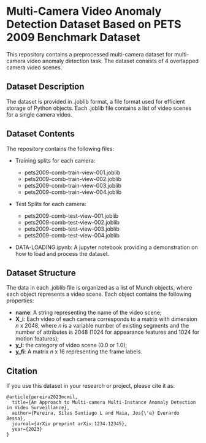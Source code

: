 # Multi-Camera Video Anomaly Detection Dataset Based on PETS 2009 Benchmark Dataset

This repository contains a preprocessed multi-camera dataset for multi-camera video anomaly detection task. The dataset consists of 4 overlapped camera video scenes.

## Dataset Description
The dataset is provided in .joblib format, a file format used for efficient storage of Python objects. Each .joblib file contains a list of video scenes for a single camera video.

## Dataset Contents
The repository contains the following files:
- Training splits for each camera:
    - pets2009-comb-train-view-001.joblib
    - pets2009-comb-train-view-002.joblib
    - pets2009-comb-train-view-003.joblib
    - pets2009-comb-train-view-004.joblib
- Test Splits for each camera:
    - pets2009-comb-test-view-001.joblib
    - pets2009-comb-test-view-002.joblib
    - pets2009-comb-test-view-003.joblib
    - pets2009-comb-test-view-004.joblib

- DATA-LOADING.ipynb: A jupyter notebook providing a demonstration on how to load and process the dataset.

## Dataset Structure

The data in each .joblib file is organized as a list of Munch objects, where each object represents a video scene. Each object contains the following properties:

- **name**: A string representing the name of the video scene;
- **X_i**:  Each video of each camera corresponds to a matrix with dimension $n$ x $2048$, where $n$ is a variable number of existing segments and the number of attributes is $2048$ ($1024$ for appearance features and $1024$ for motion features);
- **y_i**: the category of video scene ($0.0$ or $1.0$);
- **y_fi**: A matrix $n$ x $16$ representing the frame labels.


## Citation
If you use this dataset in your research or project, please cite it as:


```
@article{pereira2023mcmil,
  title={An Approach to Multi-camera Multi-Instance Anomaly Detection in Video Surveillance},
  author={Pereira, Silas Santiago L and Maia, Jos{\'e} Everardo Bessa},
  journal={arXiv preprint arXiv:1234.12345},
  year={2023}
}
```
